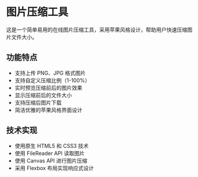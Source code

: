 # 图片压缩工具

这是一个简单易用的在线图片压缩工具，采用苹果风格设计，帮助用户快速压缩图片文件大小。

## 功能特点

- 支持上传 PNG、JPG 格式图片
- 支持自定义压缩比例（1-100%）
- 实时预览压缩前后的图片效果
- 显示压缩前后的文件大小
- 支持压缩后图片下载
- 简洁优雅的苹果风格界面设计

## 技术实现

- 使用原生 HTML5 和 CSS3 技术
- 使用 FileReader API 读取图片
- 使用 Canvas API 进行图片压缩
- 采用 Flexbox 布局实现响应式设计 